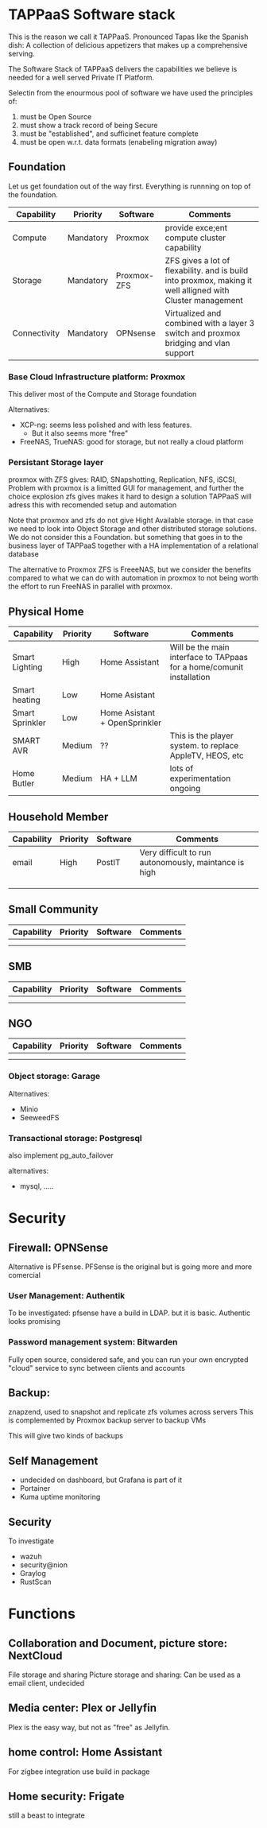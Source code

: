 # TAPPaaS Software stack

This is the reason we call it TAPPaaS. Pronounced Tapas like the Spanish dish: A collection of delicious appetizers that makes up a comprehensive serving.

The Software Stack of TAPPaaS delivers the capabilities we believe is needed for a well served Private IT Platform.

Selectin from the enourmous pool of software we have used the principles of:

1) must be Open Source
2) must show a track record of being Secure
3) must be "established", and sufficinet feature complete
4) must be open w.r.t. data formats (enabeling migration away)


## Foundation

Let us get foundation out of the way first. Everything is runnning on top of the foundation.

| Capability | Priority | Software | Comments |
|------------|-----------|----------|----------|
| Compute    | Mandatory  | Proxmox | provide exce;ent compute cluster capability |
| Storage    | Mandatory  | Proxmox-ZFS | ZFS gives a lot of flexability. and is build into proxmox, making it well alligned with Cluster management |
| Connectivity | Mandatory | OPNsense | Virtualized and combined with a layer 3 switch and proxmox bridging and vlan support |


### Base Cloud Infrastructure platform: Proxmox

This  deliver most of the Compute and Storage foundation

Alternatives:

- XCP-ng: seems less polished and with less features. 
  - But it also seems more "free"
- FreeNAS, TrueNAS: good for storage, but not really a cloud platform

### Persistant Storage layer

proxmox with ZFS gives: RAID, SNapshotting, Replication, NFS, iSCSI, 
Problem with proxmox is a limitted GUI for management, and further the choice explosion zfs gives makes it hard to design a solution
TAPPaaS will adress this with recomended setup and automation

Note that proxmox and zfs do not give Hight Available storage. in that case we need to look into Object Storage and other distributed storage solutions.
We do not consider this a Foundation. but something that goes in to the business layer of TAPPaaS together with a HA implementation of a relational database

The alternative to Proxmox ZFS is FreeeNAS, but we consider the benefits compared to what we can do with automation in proxmox to not being worth the effort to run FreeNAS in parallel with proxmox.

## Physical Home

| Capability | Priority | Software | Comments |
|------------|-----------|----------|----------|
| Smart Lighting | High | Home Assistant | Will be the main interface to TAPpaas for a home/comunit installation |
| Smart heating | Low | Home Asistant | |
| Smart Sprinkler | Low | Home Asistant + OpenSprinkler | |
| SMART AVR | Medium | ?? | This is the player system. to replace AppleTV, HEOS, etc |
| Home Butler | Medium | HA + LLM | lots of experimentation ongoing |

## Household Member

| Capability | Priority | Software | Comments |
|------------|-----------|----------|----------|
| email | High | PostIT | Very difficult to run autonomously, maintance is high|
|||||
|||||
|||||

## Small Community

| Capability | Priority | Software | Comments |
|------------|-----------|----------|----------|
|||||
|||||

## SMB

| Capability | Priority | Software | Comments |
|------------|-----------|----------|----------|
|||||
|||||

## NGO

| Capability | Priority | Software | Comments |
|------------|-----------|----------|----------|
|||||
|||||


### Object storage: Garage

Alternatives:
- Minio
- SeeweedFS

### Transactional storage: Postgresql

also implement pg_auto_failover

alternatives:
- mysql, .....

# Security

## Firewall: OPNSense

Alternative is PFsense. PFSense is the original but is going more and more comercial

### User Management: Authentik

To be investigated:
pfsense have a build in LDAP. but it is basic. Authentic looks promising

### Password management system: Bitwarden
Fully open source, considered safe, and you can run your own encrypted "cloud" service to sync between clients and accounts


## Backup: 

znapzend, used to snapshot and replicate zfs volumes across servers
This is complemented by Proxmox backup server to backup VMs

This will give two kinds of backups

## Self Management
- undecided on dashboard, but Grafana is part of it
- Portainer
- Kuma uptime monitoring

## Security

To investigate
- wazuh
- security@nion
- Graylog
- RustScan

# Functions

## Collaboration and Document, picture store: NextCloud

File storage and sharing
Picture storage and sharing: 
Can be used as a email client, undecided 

## Media center: Plex or Jellyfin

Plex is the easy way, but not as "free" as Jellyfin.

## home control: Home Assistant

For zigbee integration use build in package

## Home security: Frigate

still a beast to integrate

